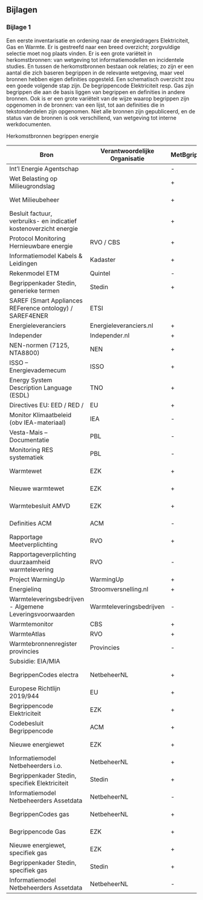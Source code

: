 ## Bijlagen

### Bijlage 1

Een eerste inventarisatie en ordening naar de energiedragers Elektriciteit, Gas en Warmte. Er is gestreefd naar een breed overzicht; zorgvuldige selectie moet nog plaats vinden. 
Er is een grote variëteit in herkomstbronnen: van wetgeving tot informatiemodellen en incidentele studies. En tussen de herkomstbronnen bestaan ook relaties; zo zijn er een aantal die zich baseren begrippen in de relevante wetgeving, maar veel bronnen hebben eigen definities opgesteld. Een schematisch overzicht zou een goede volgende stap zijn. De begrippencode Elektriciteit resp. Gas zijn begrippen die aan de basis liggen van begrippen en definities in andere bronnen. 
Ook is er een grote variëteit van de wijze waarop begrippen zijn opgenomen in de bronnen: van een lijst, tot aan definities die in tekstonderdelen zijn opgenomen. Niet alle bronnen zijn gepubliceerd, en de status van de bronnen is ook verschillend, van wetgeving tot interne werkdocumenten. 


Herkomstbronnen begrippen energie

| Bron                                                               | Verantwoordelijke Organisatie | MetBgrippen | TypeEnergiedrager | Domein              | Verwijzing                                                                                                                                                     |
|--------------------------------------------------------------------|-------------------------------|-------------|-------------------|---------------------|----------------------------------------------------------------------------------------------------------------------------------------------------------------|
| Int’l Energie Agentschap                                           |                               | -           | Generiek          |                     | https://www.iea.org/reports/iea-guide-to-reporting-energy-rdd-budget-expenditure-statistics                                                                    |
| Wet Belasting op Milieugrondslag                                   |                               | +           | Generiek          | Wet- en regelgeving | https://wetten.overheid.nl/BWBR0007168/2021-04-01                                                                                                              |
| Wet Milieubeheer                                                   |                               | +           | Generiek          | Wet- en regelgeving | https://wetten.overheid.nl/BWBR0003245/2021-01-01                                                                                                              |
| Besluit factuur, verbruiks- en indicatief kostenoverzicht energie  |                               | +           | Generiek          | Wet- en regelgeving | https://wetten.overheid.nl/BWBR0036646/2020-10-25/#Paragraaf1                                                                                                  |
| Protocol Monitoring Hernieuwbare energie                           | RVO / CBS                     | +           | Generiek          | Wet- en regelgeving | https://www.rvo.nl/onderwerpen/duurzaam-ondernemen/duurzame-energie-opwekken/duurzame-energie/monitoring                                                       |
| Informatiemodel Kabels & Leidingen                                 | Kadaster                      | +           | Generiek          | Wet- en regelgeving | https://www.geonovum.nl/geo-standaarden/informatiemodel-kabels-en-leidingen                                                                                    |
| Rekenmodel ETM                                                     | Quintel                       | -           | Generiek          | Adviesbureaus       | https://energytransitionmodel.com/?locale=nl                                                                                                                   |
| Begrippenkader Stedin, generieke termen                            | Stedin                        | +           | Generiek          | EnergieSector       | https://saref.etsi.org/                                                                                                                                        |
| SAREF (Smart Appliances REFerence ontology) / SAREF4ENER           | ETSI                          |             | Generiek          | Overheid            | https://www.etsi.org/deliver/etsi_ts/103600_103699/103673/01.01.01_60/ts_103673v010101p.pdf                                                                    |
| Energieleveranciers                                                | Energieleveranciers.nl        | +           | Generiek          | EnergieSector       | https://www.energieleveranciers.nl/energie/begrippen                                                                                                           |
| Independer                                                         | Independer.nl                 | +           | Generiek          | EnergieSector       | https://www.independer.nl/energie/info/begrippen.aspx                                                                                                          |
| NEN-normen (7125, NTA8800)                                         | NEN                           | +           | Generiek          | BouwSector          | https://www.nen.nl/media/wysiwyg/nta_8800_A1_2020.PDF                                                                                                          |
| ISSO – Energievademecum                                            | ISSO                          | +           | Generiek          | BouwSector          | https://www.hetnieuweisso.nl/                                                                                                                                  |
| Energy System Description Language (ESDL)                          | TNO                           | +           | Generiek          | Sector              | https://www.tno.nl/en/focus-areas/information-communication-technology/expertise-groups/monitoring-control-services/a-grip-on-the-energy-transition-with-esdl/ |
| Directives EU: EED / RED /                                         | EU                            | +           | Generiek          | Overheid            | https://ec.europa.eu/jrc/en/jec/renewable-energy-recast-2030-red-ii                                                                                            |
| Monitor Klimaatbeleid (obv IEA-materiaal)                          | IEA                           | -           | Generiek          | Overheid            | https://www.rijksoverheid.nl/documenten/publicaties/2020/10/30/monitor-klimaatbeleid-2020                                                                      |
| Vesta-Mais – Documentatie                                          | PBL                           | -           | Generiek          | Overheid            | https://www.pbl.nl/modellen/vesta                                                                                                                              |
| Monitoring RES systematiek                                         | PBL                           | -           | Generiek          | Overheid            | https://www.pbl.nl/publicaties/systematiek-monitor-res                                                                                                         |
| Warmtewet                                                          | EZK                           | +           | Warmte            | Wet- en regelgeving | https://wetten.overheid.nl/BWBR0033729/2020-10-25                                                                                                              |
| Nieuwe warmtewet                                                   | EZK                           | +           | Warmte            | Wet- en regelgeving | https://www.internetconsultatie.nl/warmtewet2                                                                                                                  |
| Warmtebesluit AMVD                                                 | EZK                           | +           | Warmte            | Wet- en regelgeving | https://wetten.overheid.nl/BWBR0033940/2020-10-25                                                                                                              |
| Definities ACM                                                     | ACM                           | -           | Warmte            | Wet- en regelgeving |                                                                                                                                                                |
| Rapportage Meetverplichting                                        | RVO                           | +           | Warmte            | Wet- en regelgeving | https://www.rvo.nl/sites/default/files/2020/07/Rapportage-handreiking-meetverplichting_080720.pdf                                                              |
| Rapportageverplichting duurzaamheid warmtelevering                 | RVO                           | -           | Warmte            | Wet- en regelgeving | https://www.rvo.nl/sites/default/files/2020/02/Rapport-Duurzaamheid-warmtelevering-februari-2020.pdf                                                           |
| Project WarmingUp                                                  | WarmingUp                     | +           | Warmte            | WarmteSector        | https://www.warmingup.info/documenten/definities-warmtebranche.pdf                                                                                             |
| Energielinq                                                        | Stroomversnelling.nl          | +           | Warmte            | BouwSector          | https://energielinq.stroomversnelling.nl/algemeen/begrippen-en-definities                                                                                      |
| Warmteleveringsbedrijven - Algemene Leveringsvoorwaarden           | Warmteleveringsbedrijven      | -           | Warmte            | WarmteSector        | Diverse                                                                                                                                                        |
| Warmtemonitor                                                      | CBS                           | +           | Warmte            | Overheid            | https://www.cbs.nl/nl-nl/achtergrond/2020/35/warmtemonitor-2019                                                                                                |
| WarmteAtlas                                                        | RVO                           | +           | Warmte            | Toepassingen        | https://rvo-nl.github.io/EnergieWiki/                                                                                                                          |
| Warmtebronnenregister provincies                                   | Provincies                    | -           | Warmte            | Toepassingen        |                                                                                                                                                                |
| Subsidie: EIA/MIA                                                  |                               |             | Warmte            | Overheid            |                                                                                                                                                                |
| BegrippenCodes electra                                             | NetbeheerNL                   | +           | Elektra           | Wet- en regelgeving | https://www.netbeheernederland.nl/publicaties-en-codes/codes                                                                                                   |
| Europese Richtlijn 2019/944                                        | EU                            | +           | Elektra           | Wet- en regelgeving | https://eur-lex.europa.eu/legal-content/NL/TXT/PDF/?uri=CELEX:32019L0944                                                                                       |
| Begrippencode Elektriciteit                                        | EZK                           | +           | Elektra           | Wet- en regelgeving | https://wetten.overheid.nl/BWBR0037938/2020-11-14                                                                                                              |
| Codebesluit Begrippencode                                          | ACM                           | +           | Elektra           | Wet- en regelgeving | https://www.acm.nl/nl/publicaties/publicatie/15741/Codebesluit-Begrippencode-elektriciteit                                                                     |
| Nieuwe energiewet                                                  | EZK                           | +           | Elektra           | Wet- en regelgeving |                                                                                                                                                                |
| Informatiemodel Netbeheerders i.o.                                 | NetbeheerNL                   | +           | Elektra           | Wet- en regelgeving |                                                                                                                                                                |
| Begrippenkader Stedin, specifiek Elektriciteit                     | Stedin                        | +           | Elektra           | EnergieSector       |                                                                                                                                                                |
| Informatiemodel Netbeheerders Assetdata                            | NetbeheerNL                   | -           | Elektra           | EnergieSector       |                                                                                                                                                                |
| BegrippenCodes gas                                                 | NetbeheerNL                   | +           | Gas               | Wet- en regelgeving | https://www.netbeheernederland.nl/publicaties-en-codes/codes                                                                                                   |
| Begrippencode Gas                                                  | EZK                           | +           | Gas               | Wet- en regelgeving | https://wetten.overheid.nl/BWBR0037923/2020-01-01                                                                                                              |
| Nieuwe energiewet, specifiek gas                                   | EZK                           | +           | Gas               | Wet- en regelgeving |                                                                                                                                                                |
| Begrippenkader Stedin, specifiek gas                               | Stedin                        | +           | Gas               | EnergieSector       |                                                                                                                                                                |
| Informatiemodel Netbeheerders Assetdata                            | NetbeheerNL                   | -           | Gas               | EnergieSector       |

